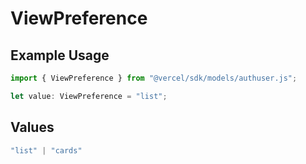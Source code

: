 # ViewPreference

## Example Usage

```typescript
import { ViewPreference } from "@vercel/sdk/models/authuser.js";

let value: ViewPreference = "list";
```

## Values

```typescript
"list" | "cards"
```